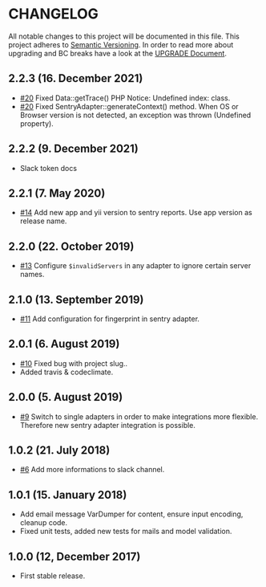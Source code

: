 # CHANGELOG

All notable changes to this project will be documented in this file. This project adheres to [Semantic Versioning](http://semver.org/).
In order to read more about upgrading and BC breaks have a look at the [UPGRADE Document](UPGRADE.md).

## 2.2.3 (16. December 2021)

+ [#20](https://github.com/luyadev/luya-module-errorapi/pull/20) Fixed Data::getTrace() PHP Notice: Undefined index: class.
+ [#20](https://github.com/luyadev/luya-module-errorapi/pull/20) Fixed SentryAdapter::generateContext() method. When OS or Browser version is not detected, an exception was thrown (Undefined property).

## 2.2.2 (9. December 2021)

+ Slack token docs

## 2.2.1 (7. May 2020)

+ [#14](https://github.com/luyadev/luya-module-errorapi/pull/14) Add new app and yii version to sentry reports. Use app version as release name.

## 2.2.0 (22. October 2019)

+ [#13](https://github.com/luyadev/luya-module-errorapi/pull/13) Configure `$invalidServers` in any adapter to ignore certain server names.

## 2.1.0 (13. September 2019)

+ [#11](https://github.com/luyadev/luya-module-errorapi/issues/11) Add configuration for fingerprint in sentry adapter.

## 2.0.1 (6. August 2019)

+ [#10](https://github.com/luyadev/luya-module-errorapi/issues/10) Fixed bug with project slug..
+ Added travis & codeclimate.

## 2.0.0 (5. August 2019)

+ [#9](https://github.com/luyadev/luya-module-errorapi/pull/9) Switch to single adapters in order to make integrations more flexible. Therefore new sentry adapter integration is possible.

## 1.0.2 (21. July 2018)

+ [#6](https://github.com/luyadev/luya-module-errorapi/issues/6) Add more informations to slack channel.

## 1.0.1 (15. January 2018)

+ Add email message VarDumper for content, ensure input encoding, cleanup code.
+ Fixed unit tests, added new tests for mails and model validation.

## 1.0.0 (12, December 2017)

+ First stable release.
